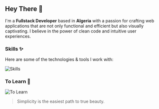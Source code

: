 ## Hey There 👋
I'm a **Fullstack Developer** based in **Algeria** with a passion for crafting web applications that are not only functional and efficient but also visually captivating. I believe in the power of clean code and intuitive user experiences.

### Skills ✨
Here are some of the technologies & tools I work with:

![Skills](https://skills.syvixor.com/api/icons?i=ts,nodejs,express,mongodb,postgresql,supabase,drizzle,storyblok,nuxt,eslint,zod,motion,tailwindcss,github,git,npm,pnpm,docker,vscode,figma,photoshop,premierepro,chatgpt,zorinos&perline=8&radius=40)

### To Learn 📖
![To Learn](https://skills.syvixor.com/api/icons?i=pinia,jest&perline=8&radius=40)

> Simplicity is the easiest path to true beauty.
